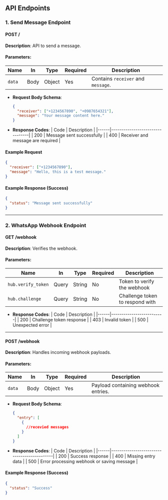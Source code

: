 ## API Endpoints

### 1. Send Message Endpoint

#### **POST /**

**Description**: API to send a message.

#### Parameters:

| Name       | In   | Type   | Required | Description                              |
|------------|------|--------|----------|------------------------------------------|
| `data`     | Body | Object | Yes      | Contains `receiver` and `message`.      |

- **Request Body Schema**:
  ```json
  {
    "receiver": ["+1234567890", "+0987654321"],
    "message": "Your message content here."
  }
  ```

- **Response Codes**:
  | Code | Description                     |
  |------|---------------------------------|
  | 200  | Message sent successfully       |
  | 400  | Receiver and message are required |

#### Example Request
```json
{
  "receiver": ["+1234567890"],
  "message": "Hello, this is a test message."
}
```

#### Example Response (Success)
```json
{
  "status": "Message sent successfully"
}
```

---

### 2. WhatsApp Webhook Endpoint

#### **GET /webhook**

**Description**: Verifies the webhook.

#### Parameters:

| Name                 | In    | Type   | Required | Description                        |
|----------------------|-------|--------|----------|------------------------------------|
| `hub.verify_token`   | Query | String | No       | Token to verify the webhook        |
| `hub.challenge`      | Query | String | No       | Challenge token to respond with    |

- **Response Codes**:
  | Code | Description              |
  |------|--------------------------|
  | 200  | Challenge token response |
  | 403  | Invalid token            |
  | 500  | Unexpected error         |

---

#### **POST /webhook**

**Description**: Handles incoming webhook payloads.

#### Parameters:

| Name       | In   | Type   | Required | Description                           |
|------------|------|--------|----------|---------------------------------------|
| `data`     | Body | Object | Yes      | Payload containing webhook entries.  |

- **Request Body Schema**:
  ```json
  {
    "entry": [
      {
        //recevied messages
      }
    ]
  }
  ```

- **Response Codes**:
  | Code | Description                                 |
  |------|---------------------------------------------|
  | 200  | Success response                           |
  | 400  | Missing entry data                         |
  | 500  | Error processing webhook or saving message |



#### Example Response (Success)
```json
{
  "status": "Success"
}
```
